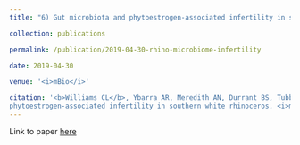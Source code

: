 ```yaml
---
title: "6) Gut microbiota and phytoestrogen-associated infertility in southern white rhinoceros"

collection: publications

permalink: /publication/2019-04-30-rhino-microbiome-infertility

date: 2019-04-30

venue: '<i>mBio</i>'

citation: '<b>Williams CL</b>, Ybarra AR, Meredith AN, Durrant BS, Tubbs CW. (2019) Gut microbiota and
phytoestrogen-associated infertility in southern white rhinoceros, <i>mBio</i> 10(2) e00311-19.'
---
```


Link to paper [here](https://journals.asm.org/doi/10.1128/mbio.00311-19)

